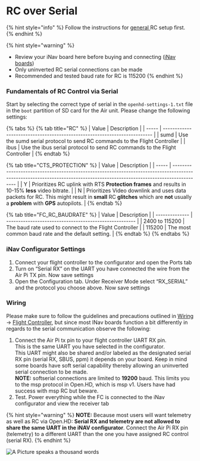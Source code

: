 # RC over Serial

{% hint style="info" %}
Follow the instructions for [general ](general.md)RC setup first.
{% endhint %}

{% hint style="warning" %}
* Review your iNav board here before buying and connecting ([iNav boards](https://github.com/iNavFlight/inav/tree/master/docs))
* Only uninverted RC serial connections can be made
* Recommended and tested baud rate for RC is 115200
{% endhint %}

### Fundamentals of RC Control via Serial

Start by selecting the correct type of serial in the `openhd-settings-1.txt` file in the `boot` partition of SD card for the Air unit. Please change the following settings:

{% tabs %}
{% tab title="RC" %}
| Value | Description                                                               |
| ----- | ------------------------------------------------------------------------- |
| sumd  | Use the sumd serial protocol to send RC commands to the Flight Controller |
| ibus  | Use the ibus serial protocol to send RC commands to the Flight Controller |
{% endtab %}

{% tab title="CTS_PROTECTION" %}
| Value | Description                                                                                                                                                              |
| ----- | ------------------------------------------------------------------------------------------------------------------------------------------------------------------------ |
| Y     | Prioritizes RC uplink with RTS **Protection frames** and results in 10-15% **less** video bitrate.                                                                       |
| N     | Prioritizes Video downlink and uses data packets for RC. This might result in **small** RC **glitches** which are **not** usually a **problem** with **GPS** autopilots. |
{% endtab %}

{% tab title="FC_RC_BAUDRATE" %}
| Value          | Description                                            |
| -------------- | ------------------------------------------------------ |
| 2400 to 115200 | The baud rate used to connect to the Flight Controller |
| 115200         | The most common baud rate and the default setting.     |
{% endtab %}
{% endtabs %}

### iNav Configurator Settings

1. Connect your flight controller to the configurator and open the Ports tab
2. Turn on “Serial RX” on the UART you have connected the wire from the Air Pi TX pin. Now save settings
3. Open the Configuration tab. Under Receiver Mode select “RX\_SERIAL” and the protocol you choose above. Now save settings

### Wiring

Please make sure to follow the guidelines and precautions outlined in [Wiring ](../hardware/wiring.md)-> [Flight Controller](../hardware/wiring.md#flight-controller), but since most INav boards function a bit differently in regards to the serial communication observe the following:

1. Connect the Air Pi tx pin to your flight controller UART RX pin. \
   This is the same UART you have selected in the configurator. \
   This UART might also be shared and/or labeled as the designated serial RX pin (serial RX, SBUS, ppm) it depends on your board. Keep in mind some boards have soft serial capability thereby allowing an uninverted serial connection to be made. \
   **NOTE:** softserial connections are limited to **19200** baud. This limits you to the msp protocol in Open.HD, which is msp v1. Users have had success with msp RC but beware.
2. Test. Power everything while the FC is connected to the iNav configurator and view the receiver tab

{% hint style="warning" %}
**NOTE:** Because most users will want telemetry as well as RC via Open.HD: **Serial RX and telemetry are not allowed to share the same UART in the iNAV configurator**. Connect the Air Pi RX pin (telemetry) to a different UART than the one you have assigned RC control (serial RX).
{% endhint %}

![A Picture speaks a thousand words](<../.gitbook/assets/image (25).png>)
